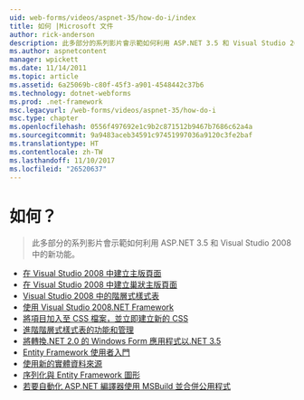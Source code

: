 ```yaml
---
uid: web-forms/videos/aspnet-35/how-do-i/index
title: 如何 |Microsoft 文件
author: rick-anderson
description: 此多部分的系列影片會示範如何利用 ASP.NET 3.5 和 Visual Studio 2008 中的新功能。
ms.author: aspnetcontent
manager: wpickett
ms.date: 11/14/2011
ms.topic: article
ms.assetid: 6a25069b-c80f-45f3-a901-4548442c37b6
ms.technology: dotnet-webforms
ms.prod: .net-framework
msc.legacyurl: /web-forms/videos/aspnet-35/how-do-i
msc.type: chapter
ms.openlocfilehash: 0556f497692e1c9b2c871512b9467b7686c62a4a
ms.sourcegitcommit: 9a9483aceb34591c97451997036a9120c3fe2baf
ms.translationtype: HT
ms.contentlocale: zh-TW
ms.lasthandoff: 11/10/2017
ms.locfileid: "26520637"
---
```

<a name="how-do-i"></a>如何？
====================
> 此多部分的系列影片會示範如何利用 ASP.NET 3.5 和 Visual Studio 2008 中的新功能。


- [在 Visual Studio 2008 中建立主版頁面](how-do-i-create-a-master-page-in-visual-studio-2008.md)
- [在 Visual Studio 2008 中建立巢狀主版頁面](how-do-i-create-nested-master-page-in-visual-studio-2008.md)
- [Visual Studio 2008 中的階層式樣式表](how-do-i-cascading-style-sheets-in-visual-studio-2008.md)
- [使用 Visual Studio 2008.NET Framework](how-do-i-working-with-visual-studio-2008-net-framework.md)
- [將項目加入至 CSS 檔案，並立即建立新的 CSS](how-do-i-adding-elements-to-a-css-file-and-create-new-css-on-the-fly.md)
- [進階階層式樣式表的功能和管理](how-do-i-advance-cascading-style-sheet-features-and-management.md)
- [將轉換.NET 2.0 的 Windows Form 應用程式以.NET 3.5](how-do-i-converting-a-net-20-windows-forms-application-to-net-35.md)
- [Entity Framework 使用者入門](how-do-i-get-started-with-the-entity-framework.md)
- [使用新的實體資料來源](how-do-i-use-the-new-entity-data-source.md)
- [序列化與 Entity Framework 圖形](how-do-i-serialize-a-graph-with-the-entity-framework.md)
- [若要自動化 ASP.NET 編譯器使用 MSBuild 並合併公用程式](how-do-i-use-msbuild-to-automate-the-aspnet-compiler-and-merge-utilities.md)
